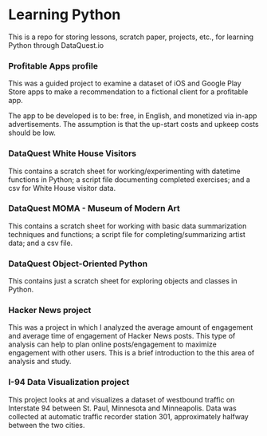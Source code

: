 # Learning Python
This is a repo for storing lessons, scratch paper, projects, etc., for learning Python through DataQuest.io

### Profitable Apps profile
This was a guided project to examine a dataset of iOS and Google Play Store apps to make a recommendation to a fictional client for a profitable app.

The app to be developed is to be: free, in English, and monetized via in-app advertisements. The assumption is that the up-start costs and upkeep costs should be low.

### DataQuest White House Visitors
This contains a scratch sheet for working/experimenting with datetime functions in Python; a script file documenting completed exercises; and a csv for White House visitor data.

### DataQuest MOMA - Museum of Modern Art
This contains a scratch sheet for working with basic data summarization techniques and functions; a script file for completing/summarizing artist data; and a csv file.

### DataQuest Object-Oriented Python
This contains just a scratch sheet for exploring objects and classes in Python.

### Hacker News project
This was a project in which I analyzed the average amount of engagement and average time of engagement of Hacker News posts. This type of analysis can help to plan online posts/engagement to maximize engagement with other users. This is a brief introduction to the this area of analysis and study.

### I-94 Data Visualization project
This project looks at and visualizes a dataset of westbound traffic on Interstate 94 between St. Paul, Minnesota and Minneapolis. Data was collected at automatic traffic recorder station 301, approximately halfway between the two cities.
